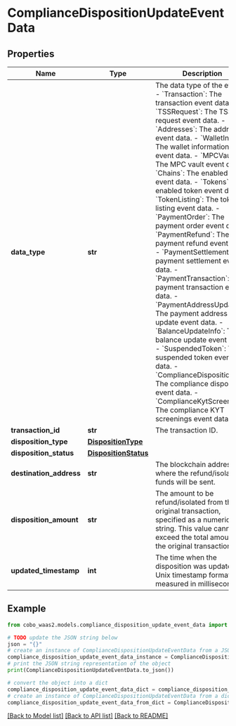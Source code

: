 # ComplianceDispositionUpdateEventData


## Properties

Name | Type | Description | Notes
------------ | ------------- | ------------- | -------------
**data_type** | **str** |  The data type of the event. - &#x60;Transaction&#x60;: The transaction event data. - &#x60;TSSRequest&#x60;: The TSS request event data. - &#x60;Addresses&#x60;: The addresses event data. - &#x60;WalletInfo&#x60;: The wallet information event data. - &#x60;MPCVault&#x60;: The MPC vault event data. - &#x60;Chains&#x60;: The enabled chain event data. - &#x60;Tokens&#x60;: The enabled token event data. - &#x60;TokenListing&#x60;: The token listing event data.        - &#x60;PaymentOrder&#x60;: The payment order event data. - &#x60;PaymentRefund&#x60;: The payment refund event data. - &#x60;PaymentSettlement&#x60;: The payment settlement event data. - &#x60;PaymentTransaction&#x60;: The payment transaction event data. - &#x60;PaymentAddressUpdate&#x60;: The payment address update event data. - &#x60;BalanceUpdateInfo&#x60;: The balance update event data. - &#x60;SuspendedToken&#x60;: The suspended token event data. - &#x60;ComplianceDisposition&#x60;: The compliance disposition event data. - &#x60;ComplianceKytScreenings&#x60;: The compliance KYT screenings event data. | 
**transaction_id** | **str** | The transaction ID. | 
**disposition_type** | [**DispositionType**](DispositionType.md) |  | 
**disposition_status** | [**DispositionStatus**](DispositionStatus.md) |  | 
**destination_address** | **str** | The blockchain address where the refund/isolated funds will be sent. | [optional] 
**disposition_amount** | **str** | The amount to be refund/isolated from the original transaction, specified as a numeric string. This value cannot exceed the total amount of the original transaction.  | [optional] 
**updated_timestamp** | **int** | The time when the disposition was updated, in Unix timestamp format, measured in milliseconds. | 

## Example

```python
from cobo_waas2.models.compliance_disposition_update_event_data import ComplianceDispositionUpdateEventData

# TODO update the JSON string below
json = "{}"
# create an instance of ComplianceDispositionUpdateEventData from a JSON string
compliance_disposition_update_event_data_instance = ComplianceDispositionUpdateEventData.from_json(json)
# print the JSON string representation of the object
print(ComplianceDispositionUpdateEventData.to_json())

# convert the object into a dict
compliance_disposition_update_event_data_dict = compliance_disposition_update_event_data_instance.to_dict()
# create an instance of ComplianceDispositionUpdateEventData from a dict
compliance_disposition_update_event_data_from_dict = ComplianceDispositionUpdateEventData.from_dict(compliance_disposition_update_event_data_dict)
```
[[Back to Model list]](../README.md#documentation-for-models) [[Back to API list]](../README.md#documentation-for-api-endpoints) [[Back to README]](../README.md)


